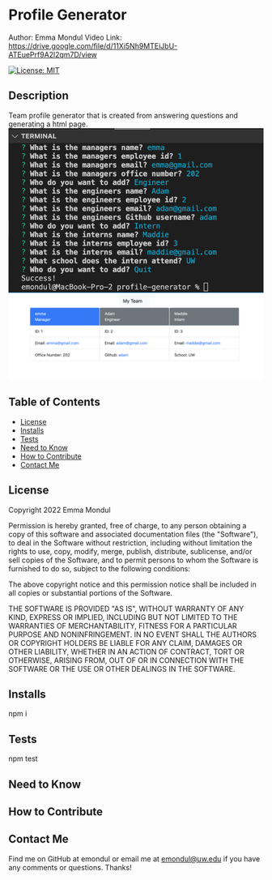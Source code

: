 # Profile Generator

Author: Emma Mondul
Video Link: https://drive.google.com/file/d/11Xi5Nh9MTEiJbU-ATEuePrf9A2l2qm7D/view

[![License: MIT](https://img.shields.io/badge/License-MIT-yellow.svg)](https://opensource.org/licenses/MIT)

## Description

Team profile generator that is created from answering questions and generating a html page.
![screenshot](/terminal.png?raw=true "Screenshot")
![screenshot](/generated.png?raw=true "Screenshot")

## Table of Contents

- [License](#license)
- [Installs](#installs)
- [Tests](#tests)
- [Need to Know](#need-to-know)
- [How to Contribute](#how-to-contribute)
- [Contact Me](#contact-me)

## License

Copyright 2022 Emma Mondul

Permission is hereby granted, free of charge, to any person obtaining a copy of this software and associated documentation files (the "Software"), to deal in the Software without restriction, including without limitation the rights to use, copy, modify, merge, publish, distribute, sublicense, and/or sell copies of the Software, and to permit persons to whom the Software is furnished to do so, subject to the following conditions:

The above copyright notice and this permission notice shall be included in all copies or substantial portions of the Software.

THE SOFTWARE IS PROVIDED "AS IS", WITHOUT WARRANTY OF ANY KIND, EXPRESS OR IMPLIED, INCLUDING BUT NOT LIMITED TO THE WARRANTIES OF MERCHANTABILITY, FITNESS FOR A PARTICULAR PURPOSE AND NONINFRINGEMENT. IN NO EVENT SHALL THE AUTHORS OR COPYRIGHT HOLDERS BE LIABLE FOR ANY CLAIM, DAMAGES OR OTHER LIABILITY, WHETHER IN AN ACTION OF CONTRACT, TORT OR OTHERWISE, ARISING FROM, OUT OF OR IN CONNECTION WITH THE SOFTWARE OR THE USE OR OTHER DEALINGS IN THE SOFTWARE.

## Installs

npm i

## Tests

npm test

## Need to Know

## How to Contribute

## Contact Me

Find me on GitHub at emondul or email me at emondul@uw.edu if you have any comments or questions. Thanks!
